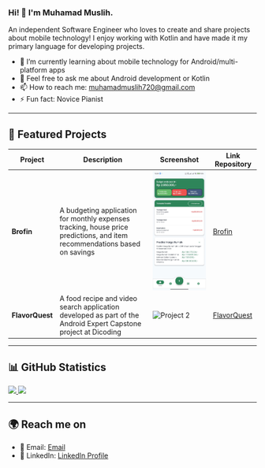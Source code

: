 ### Hi! 👋 I'm Muhamad Muslih.

An independent Software Engineer who loves to create and share projects about mobile technology! I enjoy working with Kotlin and have made it my primary language for developing projects.

- 🌱 I’m currently learning about mobile technology for Android/multi-platform apps  
- 💬 Feel free to ask me about Android development or Kotlin  
- 📫 How to reach me: muhamadmuslih720@gmail.com  
- ⚡ Fun fact: Novice Pianist  

---

## 📌 Featured Projects

| Project | Description | Screenshot | Link Repository |
|---------|------------|------------|------------|
| **Brofin** | A budgeting application for monthly expenses tracking, house price predictions, and item recommendations based on savings | ![Brofin](https://github.com/papermintx/papermintx/blob/f7923cddca374f8f7a0e66515b9a7af5e546a84e/screenshoot%20brofin/Home%20Screen.jpg) | [Brofin](https://github.com/CP-Finance-Goals) |
| **FlavorQuest** | A food recipe and video search application developed as part of the Android Expert Capstone project at Dicoding | ![Project 2](https://via.placeholder.com/300x200) | [FlavorQuest](#) |

---

## 📊 GitHub Statistics
<p align="left">
<a href="https://github.com/papermintx">
  <img height="180em" src="https://github-readme-stats-eight-theta.vercel.app/api?username=papermintx&show_icons=true&theme=algolia&include_all_commits=true&count_private=true"/>
  <img height="180em" src="https://github-readme-stats-eight-theta.vercel.app/api/top-langs/?username=papermintx&layout=compact&langs_count=8&theme=algolia"/>
</a>
</p>

---

## 🌍 Reach me on
- 📧 Email: [Email](muhamadmuslih720@gmail.com)
- 💼 LinkedIn: [LinkedIn Profile](www.linkedin.com/in/muhamad-muslih-a92120275)
